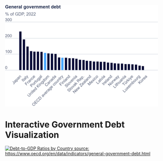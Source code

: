 ![Government Debt Chart](oecd.png)

<!DOCTYPE html>
<html lang="en">
<head>
  <meta charset="UTF-8">
  <meta name="viewport" content="width=device-width, initial-scale=1.0">
  <title>Government Debt Data Visualization</title>
</head>
<body>

  <h1>Interactive Government Debt Visualization</h1>

  <div class='tableauPlaceholder' id='viz1725921371567' style='position: relative'>
    <noscript>
      <a href='#'>
        <img alt='Debt-to-GDP Ratios by Country source: https://www.oecd.org/en/data/indicators/general-government-debt.html' 
             src='https://public.tableau.com/static/images/OE/OECDData_17259212923200/Debt-to-GDPRatiosbyCountry/1_rss.png' 
             style='border: none' />
      </a>
    </noscript>
    <object class='tableauViz' width='100%' height='850'>
      <param name='host_url' value='https%3A%2F%2Fpublic.tableau.com%2F' />
      <param name='embed_code_version' value='3' />
      <param name='name' value='OECDData_17259212923200/Debt-to-GDPRatiosbyCountry' />
      <param name='tabs' value='no' />
      <param name='toolbar' value='yes' />
      <param name='static_image' value='https://public.tableau.com/static/images/OE/OECDData_17259212923200/Debt-to-GDPRatiosbyCountry/1.png' />
      <param name='animate_transition' value='yes' />
      <param name='display_static_image' value='yes' />
      <param name='display_spinner' value='yes' />
      <param name='display_overlay' value='yes' />
      <param name='display_count' value='yes' />
      <param name='language' value='en-US' />
      <param name='filter' value='publish=yes' />
    </object>
  </div>

  <script type='text/javascript'>
    var divElement = document.getElementById('viz1725921371567');
    var vizElement = divElement.getElementsByTagName('object')[0];
    vizElement.style.width='100%';
    vizElement.style.height=(divElement.offsetWidth*0.75)+'px';
    var scriptElement = document.createElement('script');
    scriptElement.src = 'https://public.tableau.com/javascripts/api/viz_v1.js';
    vizElement.parentNode.insertBefore(scriptElement, vizElement);
  </script>

</body>
</html>
